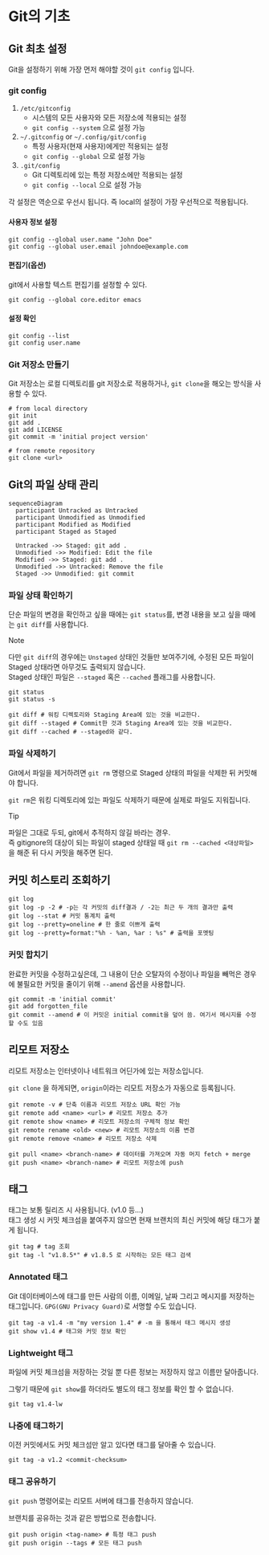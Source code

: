 # Git의 기초

## Git 최초 설정

Git을 설정하기 위해 가장 먼저 해야할 것이 `git config` 입니다.  

### git config
1. `/etc/gitconfig`
    - 시스템의 모든 사용자와 모든 저장소에 적용되는 설정
    - `git config --system` 으로 설정 가능
2. `~/.gitconfig` or `~/.config/git/config`
    - 특정 사용자(현재 사용자)에게만 적용되는 설정
    - `git config --global` 으로 설정 가능
3. `.git/config`
    - Git 디렉토리에 있는 특정 저장소에만 적용되는 설정
    - `git config --local` 으로 설정 가능

각 설정은 역순으로 우선시 됩니다. 즉 local의 설정이 가장 우선적으로 적용됩니다.  

#### 사용자 정보 설정

```shell
git config --global user.name "John Doe"
git config --global user.email johndoe@example.com
```

#### 편집기(옵션)

git에서 사용할 텍스트 편집기를 설정할 수 있다.

```shell
git config --global core.editor emacs
```

#### 설정 확인

```shell
git config --list
git config user.name
```

### Git 저장소 만들기

Git 저장소는 로컬 디렉토리를 git 저장소로 적용하거나, `git clone`을 해오는 방식을 사용할 수 있다.  

```shell
# from local directory
git init
git add .
git add LICENSE
git commit -m 'initial project version'

# from remote repository
git clone <url>
```

## Git의 파일 상태 관리

```mermaid
sequenceDiagram
  participant Untracked as Untracked
  participant Unmodified as Unmodified
  participant Modified as Modified
  participant Staged as Staged

  Untracked ->> Staged: git add .
  Unmodified ->> Modified: Edit the file
  Modified ->> Staged: git add .
  Unmodified ->> Untracked: Remove the file
  Staged ->> Unmodified: git commit
```

### 파일 상태 확인하기

단순 파일의 변경을 확인하고 싶을 때에는 `git status`를, 변경 내용을 보고 싶을 때에는 `git diff`를 사용합니다.  

> [!NOTE]  
> 다만 `git diff`의 경우에는 `Unstaged` 상태인 것들만 보여주기에, 수정된 모든 파일이 Staged 상태라면 아무것도 출력되지 않습니다.  
> Staged 상태인 파일은 `--staged` 혹은 `--cached` 플래그를 사용합니다.  

```shell
git status
git status -s

git diff # 워킹 디렉토리와 Staging Area에 있는 것을 비교한다.
git diff --staged # Commit한 것과 Staging Area에 있는 것을 비교한다.  
git diff --cached # --staged와 같다.
```


### 파일 삭제하기

Git에서 파일을 제거하려면 `git rm` 명령으로 Staged 상태의 파일을 삭제한 뒤 커밋해야 합니다.  

`git rm`은 워킹 디렉토리에 있는 파일도 삭제하기 때문에 실제로 파일도 지워집니다.  

> [!TIP]  
> 파일은 그대로 두되, git에서 추적하지 않길 바라는 경우.  
> 즉 gitignore의 대상이 되는 파일이 staged 상태일 때 `git rm --cached <대상파일>` 을 해준 뒤 다시 커밋을 해주면 된다.  

## 커밋 히스토리 조회하기

```shell
git log
git log -p -2 # -p는 각 커밋의 diff결과 / -2는 최근 두 개의 결과만 출력
git log --stat # 커밋 통계치 출력
git log --pretty=oneline # 한 줄로 이쁘게 출력
git log --pretty=format:"%h - %an, %ar : %s" # 출력을 포멧팅
```

### 커밋 합치기 

완료한 커밋을 수정하고싶은데, 그 내용이 단순 오탈자의 수정이나 파일을 빼먹은 경우에 불필요한 커밋을 줄이기 위해 `--amend` 옵션을 사용합니다.  

```shell
git commit -m 'initial commit'
git add forgotten_file
git commit --amend # 이 커밋은 initial commit을 덮어 씀. 여기서 메시지를 수정할 수도 있음
```

## 리모트 저장소

리모트 저장소는 인터넷이나 네트워크 어딘가에 있는 저장소입니다.  

`git clone` 을 하게되면, `origin`이라는 리모트 저장소가 자동으로 등록됩니다.  

```shell
git remote -v # 단축 이름과 리모트 저장소 URL 확인 가능
git remote add <name> <url> # 리모트 저장소 추가
git remote show <name> # 리모트 저장소의 구체적 정보 확인
git remote rename <old> <new> # 리모트 저장소의 이름 변경
git remote remove <name> # 리모트 저장소 삭제

git pull <name> <branch-name> # 데이터를 가져오며 자동 머지 fetch + merge
git push <name> <branch-name> # 리모트 저장소에 push
```

## 태그

태그는 보통 릴리즈 시 사용됩니다. (v1.0 등...)  
태그 생성 시 커밋 체크섬을 붙여주지 않으면 현재 브랜치의 최신 커밋에 해당 태그가 붙게 됩니다.  

```shell
git tag # tag 조회
git tag -l "v1.8.5*" # v1.8.5 로 시작하는 모든 태그 검색
```

### Annotated 태그

Git 데이터베이스에 태그를 만든 사람의 이름, 이메일, 날짜 그리고 메시지를 저장하는 태그입니다. `GPG(GNU Privacy Guard)`로 서명할 수도 있습니다.  

```shell
git tag -a v1.4 -m "my version 1.4" # -m 을 통해서 태그 메시지 생성
git show v1.4 # 태그와 커밋 정보 확인
```

### Lightweight 태그

파일에 커밋 체크섬을 저장하는 것일 뿐 다른 정보는 저장하지 않고 이름만 달아줍니다.  

그렇기 때문에 `git show`를 하더라도 별도의 태그 정보를 확인 할 수 없습니다.  

```shell
git tag v1.4-lw
```

### 나중에 태그하기

이전 커밋에서도 커밋 체크섬만 알고 있다면 태그를 달아줄 수 있습니다.  

```shell
git tag -a v1.2 <commit-checksum>
```

### 태그 공유하기

`git push` 명령어로는 리모트 서버에 태그를 전송하지 않습니다.  

브랜치를 공유하는 것과 같은 방법으로 전송합니다.  

```shell
git push origin <tag-name> # 특정 태그 push
git push origin --tags # 모든 태그 push
```
